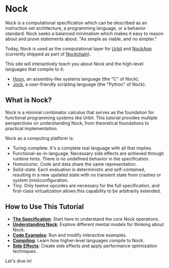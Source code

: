 # Nock

Nock is a computational specification which can be described as an instruction set architecture, a programming language, or a behavior standard.  Nock seeks a balanced minimalism which makes it easy to reason about and prove statements about.  "As simple as viable, and no simpler."

Today, Nock is used as the computational layer for [Urbit](https://urbit.org) and [NockApp](https://zorp.io/blog/nockapp-dev-alpha) (currently shipped as part of [Nockchain](https://www.nockchain.org/)).

This site will interactively teach you about Nock and the high-level languages that compile to it:

* [Hoon](https://docs.urbit.org), an assembly-like systems language (the "C" of Nock).
* [Jock](https://jock.org), a user-friendly scripting language (the "Python" of Nock).

## What is Nock?

Nock is a minimal combinator calculus that serves as the foundation for functional programming systems like Urbit. This tutorial provides multiple perspectives on understanding Nock, from theoretical foundations to practical implementation.

Nock as a computing platform is:

* Turing-complete.  It's a complete real language with all that implies.
* Functional-as-in-language.  Necessary side effects are achieved through runtime hints.  There is no undefined behavior in the specification.
* Homoiconic.  Code and data share the same representation.
* Solid-state.  Each evaluation is deterministic and self-contained, resulting in a new updated state with no transient state from crashes or system (mis)configuration.
* Tiny.  Only twelve opcodes are necessary for the full specification, and first-class virtualization allows this capability to be arbitrarily extended.

## How to Use This Tutorial

- [**The Specification**](./content/specification/index.md): Start here to understand the core Nock operations.
- [**Understanding Nock**](./content/understanding/index.md): Explore different mental models for thinking about Nock.
- [**Code Examples**](./content/examples/index.md): Run and modify interactive examples.
- [**Compiling**](./content/compiling/index.md): Learn how higher-level languages compile to Nock.
- [**Side Effects**](./content/hints-jetting/index.md): Create side effects and apply performance optimization techniques.

Let's dive in!
